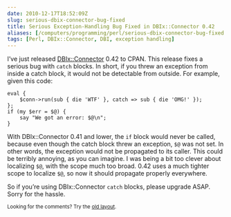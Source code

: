 ```yaml
--- 
date: 2010-12-17T18:52:09Z
slug: serious-dbix-connector-bug-fixed
title: Serious Exception-Handling Bug Fixed in DBIx::Connector 0.42
aliases: [/computers/programming/perl/serious-dbix-connector-bug-fixed.html]
tags: [Perl, DBIx::Connector, DBI, exception handling]
---
```


<p>I’ve just released
<a href="http://search.cpan.org/dist/DBIx-Connector" title="DBIx::Connector
on CPAN">DBIx::Connector</a> 0.42 to CPAN. This release fixes a serious bug with <code>catch</code> blocks.
In short, if you threw an exception from inside a catch block, it would not be
detectable from outside. For example, given this code:</p>

<pre><code>eval {
    $conn-&gt;run(sub { die 'WTF' }, catch =&gt; sub { die 'OMG!' });
};
if (my $err = $@) {
    say "We got an error: $@\n";
}
</code></pre>

<p>With DBIx::Connector 0.41 and lower, the <code>if</code> block would never be called,
because even though the catch block threw an exception, <code>$@</code> was not set. In
other words, the exception would not be propagated to its caller. This could
be terribly annoying, as you can imagine. I was being a bit too clever about
localizing <code>$@</code>, with the scope much too broad. 0.42 uses a much tighter scope
to localize <code>$@</code>, so now it should propagate properly everywhere.</p>

<p>So if you’re using DBIx::Connector <code>catch</code> blocks, please upgrade ASAP. Sorry
for the hassle.</p>

<p class="past"><small>Looking for the comments? Try the <a rel="nofollow" href="//past.justatheory.com/computers/programming/perl/serious-dbix-connector-bug-fixed.html">old layout</a>.</small></p>



